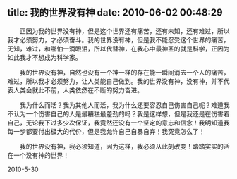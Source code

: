 title: 我的世界没有神
date: 2010-06-02 00:48:29
---

　　正因为我的世界没有神，但是这个世界还有痛苦，还有未知，还有难过，所以我才必须努力，才必须奋斗。我的世界没有神，但是我不能忍受这个世界的痛苦，无知，难过，和哪怕一滴眼泪，所以代替神，在我心中最神圣的就是科学，正因为如此我才不想成为科学家。

　　我的世界没有神，自然也没有一个神一样的存在能一瞬间消去一个人的痛苦，难过，所以我才必须努力，让人类能自己做到。我的世界没有神，没有神，并不代表人类会就此不前，人类依然在不断的努力奋进。

　　我为什么而活？我为其他人而活，我为什么还要容忍自己伤害自己呢？难道我不认为一个伤害自己的人是最糟糕最差劲的吗？我是这样想，但是我还是在伤害着自己，无论我下过多少次保证，我竟然还没有一个坚定的意志和信念！我明知道我每一步都要付出极大的代价，但是我允许自己自暴自弃！我究竟怎么了！

　　我的世界没有神，我必须知道，因为这样，我必须从此刻改变！踏踏实实的活在一个没有神的世界！

2010-5-30